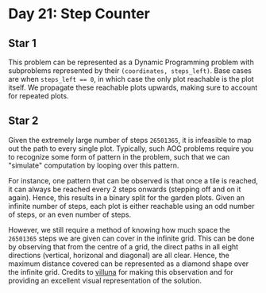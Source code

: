 # Day 21: Step Counter 

## Star 1

This problem can be represented as a Dynamic Programming problem with subproblems represented by their `(coordinates, steps_left)`. Base cases are when `steps_left == 0`, in which case the only plot reachable is the plot itself. We propagate these reachable plots upwards, making sure to account for repeated plots.

## Star 2
 
Given the extremely large number of steps `26501365`, it is infeasible to map out the path to every single plot. Typically, such AOC problems require you to recognize some form of pattern in the problem, such that we can "simulate" computation by looping over this pattern.

For instance, one pattern that can be observed is that once a tile is reached, it can always be reached every 2 steps onwards (stepping off and on it again). Hence, this results in a binary split for the garden plots. Given an infinite number of steps, each plot is either reachable using an odd number of steps, or an even number of steps.

However, we still require a method of knowing how much space the `26501365` steps we are given can cover in the infinite grid. This can be done by observing that from the centre of a grid, the direct paths in all eight directions (vertical, horizonal and diagonal) are all clear. Hence, the maximum distance covered can be represented as a diamond shape over the infinite grid. Credits to [villuna](https://github.com/villuna/aoc23/wiki/A-Geometric-solution-to-advent-of-code-2023,-day-21) for making this observation and for providing an excellent visual representation of the solution.